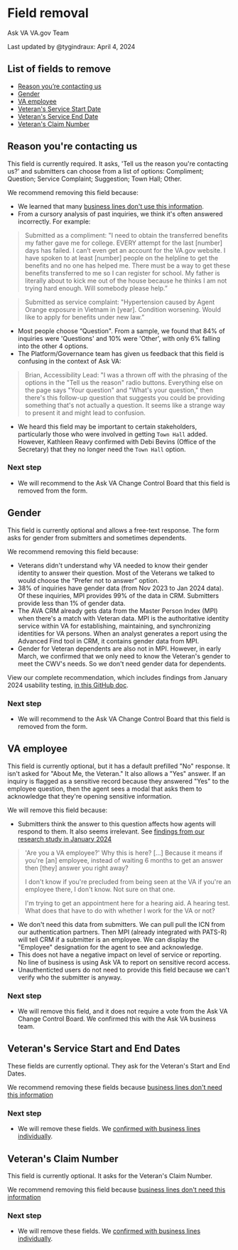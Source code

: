 # Field removal
Ask VA VA.gov Team

Last updated by @tygindraux: April 4, 2024

## List of fields to remove
- [Reason you’re contacting us](https://github.com/department-of-veterans-affairs/va.gov-team/blob/master/products/ask-va/design/Field%20removal.md#reason-youre-contacting-us)
- [Gender](#gender)
- [VA employee](#va-employee)
- [Veteran's Service Start Date](https://github.com/department-of-veterans-affairs/va.gov-team/blob/master/products/ask-va/design/Field%20removal.md#veterans-service-start-and-end-dates)
- [Veteran's Service End Date](https://github.com/department-of-veterans-affairs/va.gov-team/blob/master/products/ask-va/design/Field%20removal.md#veterans-service-start-and-end-dates)
- [Veteran's Claim Number](https://github.com/department-of-veterans-affairs/va.gov-team/blob/master/products/ask-va/design/Field%20removal.md#veterans-claim-number)

## Reason you're contacting us
This field is currently required. It asks, 'Tell us the reason you're contacting us?' and submitters can choose from a list of options: Compliment; Question; Service Complaint; Suggestion; Town Hall; Other. 

We recommend removing this field because:
- We learned that many [business lines don't use this information](https://github.com/department-of-veterans-affairs/va.gov-team/blob/master/products/ask-va/research/Business%20line%20engagement/Feedback%20(initial)%20on%20form%20fields.md#tell-us-the-reason-youre-contacting-us-required).
- From a cursory analysis of past inquiries, we think it's often answered incorrectly. For example:
> Submitted as a compliment:
> "I need to obtain the transferred benefits my father gave me for college. EVERY attempt for the last [number] days has failed. I can’t even get an account for the VA.gov website. I have spoken to at least [number] people on the helpline to get the benefits and no one has helped me. There must be a way to get these benefits transferred to me so I can register for school. My father is literally about to kick me out of the house because he thinks I am not trying hard enough. Will somebody please help.”

> Submitted as service complaint:
> "Hypertension caused by Agent Orange exposure in Vietnam in [year]. Condition worsening. Would like to apply for benefits under new law.”
- Most people choose “Question". From a sample, we found that 84% of inquiries were 'Questions' and 10% were 'Other', with only 6% falling into the other 4 options.
- The Platform/Governance team has given us feedback that this field is confusing in the context of Ask VA:
> Brian, Accessibility Lead: "I was a thrown off with the phrasing of the options in the "Tell us the reason" radio buttons. Everything else on the page says "Your question" and "What's your question," then there's this follow-up question that suggests you could be providing something that's not actually a question. It seems like a strange way to present it and might lead to confusion.
- We heard this field may be important to certain stakeholders, particularly those who were involved in getting `Town Hall` added. However, Kathleen Reavy confirmed with Debi Bevins (Office of the Secretary) that they no longer need the `Town Hall` option.

### Next step
- We will recommend to the Ask VA Change Control Board that this field is removed from the form.

## Gender
This field is currently optional and allows a free-text response. The form asks for gender from submitters and sometimes dependents.

We recommend removing this field because:
- Veterans didn't understand why VA needed to know their gender identity to answer their question. Most of the Veterans we talked to would choose the “Prefer not to answer” option.
- 38% of inquiries have gender data (from Nov 2023 to Jan 2024 data). Of these inquiries, MPI provides 99% of the data in CRM. Submitters provide less than 1% of gender data.
- The AVA CRM already gets data from the Master Person Index (MPI) when there's a match with Veteran data. MPI is the authoritative identity service within VA for establishing, maintaining, and synchronizing identities for VA persons. When an analyst generates a report using the Advanced Find tool in CRM, it contains gender data from MPI.
- Gender for Veteran dependents are also not in MPI. However, in early March, we confirmed that we only need to know the Veteran's gender to meet the CWV's needs. So we don't need gender data for dependents.

View our complete recommendation, which includes findings from January 2024 usability testing, [in this GitHub doc](https://github.com/department-of-veterans-affairs/va.gov-team/blob/master/products/ask-va/research/Business%20line%20engagement/recommendation-for-removing-gender.md).

### Next step
- We will recommend to the Ask VA Change Control Board that this field is removed from the form.

## VA employee
This field is currently optional, but it has a default prefilled "No" response. It isn't asked for "About Me, the Veteran." It also allows a "Yes" answer. If an inquiry is flagged as a sensitive record because they answered "Yes" to the employee question, then the agent sees a modal that asks them to acknowledge that they're opening sensitive information.

We will remove this field because: 
- Submitters think the answer to this question affects how agents will respond to them. It also seems irrelevant. See [findings from our research study in January 2024](https://github.com/department-of-veterans-affairs/va.gov-team/blob/master/products/ask-va/research/Submit%20an%20inquiry/Round%201/Findings.md#finding-1-veterans-past-experiences-and-trust-in-va-impacts-how-they-perceive-questions-and-what-information-theyre-comfortable-sharing)
> 'Are you a VA employee?' Why this is here? [...] Because it means if you're [an] employee, instead of waiting 6 months to get an answer then [they] answer you right away?
> 
> I don't know if you're precluded from being seen at the VA if you're an employee there, I don't know. Not sure on that one.
>
> I'm trying to get an appointment here for a hearing aid. A hearing test. What does that have to do with whether I work for the VA or not?
- We don't need this data from submitters. We can pull pull the ICN from our authentication partners. Then MPI (already integrated with PATS-R) will tell CRM if a submitter is an employee. We can display the "Employee" designation for the agent to see and acknowledge.
- This does not have a negative impact on level of service or reporting. No line of business is using Ask VA to report on sensitive record access.
- Unauthenticted users do not need to provide this field because we can't verify who the submitter is anyway.

### Next step
- We will remove this field, and it does not require a vote from the Ask VA Change Control Board. We confirmed this with the Ask VA business team.

## Veteran's Service Start and End Dates
These fields are currently optional. They ask for the Veteran's Start and End Dates.

We recommend removing these fields because [business lines don't need this information](https://github.com/department-of-veterans-affairs/va.gov-team/blob/master/products/ask-va/research/Business%20line%20engagement/Feedback%20on%20military%20service%20fields.md#claim-number)

### Next step
- We will remove these fields. We [confirmed with business lines individually](https://github.com/department-of-veterans-affairs/va.gov-team/blob/master/products/ask-va/research/Business%20line%20engagement/Feedback%20on%20military%20service%20fields.md#when-business-lines-say-they-need-or-dont-need-military-service-information).

## Veteran's Claim Number
This field is currently optional. It asks for the Veteran's Claim Number.

We recommend removing this field because [business lines don't need this information](https://github.com/department-of-veterans-affairs/va.gov-team/blob/master/products/ask-va/research/Business%20line%20engagement/Feedback%20on%20military%20service%20fields.md#claim-number)

### Next step
- We will remove these fields. We [confirmed with business lines individually](https://github.com/department-of-veterans-affairs/va.gov-team/blob/master/products/ask-va/research/Business%20line%20engagement/Feedback%20on%20military%20service%20fields.md#when-business-lines-say-they-need-or-dont-need-military-service-information).
